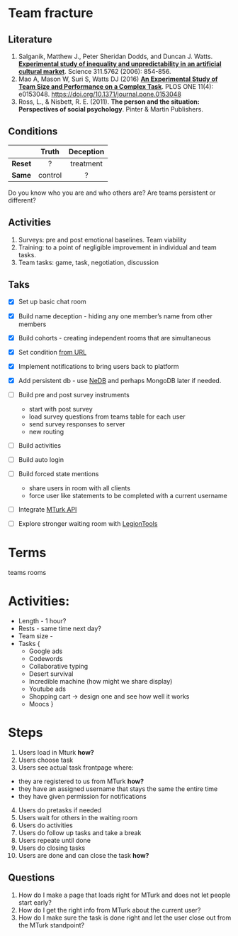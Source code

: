 # Team fracture

## Literature
1. Salganik, Matthew J., Peter Sheridan Dodds, and Duncan J. Watts. **[Experimental study of inequality and unpredictability in an artificial cultural market](http://science.sciencemag.org/content/311/5762/854.full)**. Science 311.5762 (2006): 854-856.
2. Mao A, Mason W, Suri S, Watts DJ (2016) **[An Experimental Study of Team Size and Performance on a Complex Task](http://journals.plos.org/plosone/article?id=10.1371/journal.pone.0153048)**. PLOS ONE 11(4): e0153048. https://doi.org/10.1371/journal.pone.0153048
3. Ross, L., & Nisbett, R. E. (2011). **The person and the situation: Perspectives of social psychology**. Pinter & Martin Publishers.

## Conditions

| | Truth | Deception | 
|--|:-:|:-:|
| **Reset** | ? | treatment |
| **Same** | control | ? |

Do you know who you are and who others are?
Are teams persistent or different?

## Activities

1. Surveys: pre and post emotional baselines. Team viability
2. Training: to a point of negligible improvement in individual and team tasks.
3. Team tasks: game, task, negotiation, discussion


## Taks

- [x] Set up basic chat room
- [x] Build name deception - hiding any one member’s name from other members
- [x] Build cohorts - creating independent rooms that are simultaneous
- [x] Set condition [from URL](https://stackoverflow.com/a/16274116/1857095)
- [x] Implement notifications to bring users back to platform

- [x] Add persistent db - use [NeDB](https://github.com/louischatriot/nedb/)  and perhaps MongoDB later if needed.
- [ ] Build pre and post survey instruments
  - start with post survey
  - load survey questions from teams table for each user
  - send survey responses to server
  - new routing
- [ ] Build activities
- [ ] Build auto login
- [ ] Build forced state mentions
  - share users in room with all clients
  - force user like statements to be completed with a current username
- [ ] Integrate [MTurk API](https://blog.mturk.com/tutorial-getting-started-with-mturk-and-node-js-72826ad6e002)
- [ ] Explore stronger waiting room with [LegionTools](http://rochci.github.io/LegionTools/)

# Terms
teams
rooms

# Activities: 
- Length - 1 hour?
- Rests - same time next day?
- Team size - 
- Tasks {
  - Google ads
  - Codewords
  - Collaborative typing
  - Desert survival
  - Incredible machine (how might we share display)
  - Youtube ads
  - Shopping cart -> design one and see how well it works
  - Moocs
 }
 
# Steps
1. Users load in Mturk **how?**
2. Users choose task
3. Users see actual task frontpage where:

  - they are registered to us from MTurk **how?**
  - they have an assigned username that stays the same the entire time
  - they have given permission for notifications

4. Users do pretasks if needed
5. Users wait for others in the waiting room
6. Users do activities
7. Users do follow up tasks and take a break
8. Users repeate until done
9. Users do closing tasks
10. Users are done and can close the task **how?**

## Questions
1. How do I make a page that loads right for MTurk and does not let people start early?
2. How do I get the right info from MTurk about the current user?
3. How do I make sure the task is done right and let the user close out from the MTurk standpoint?
